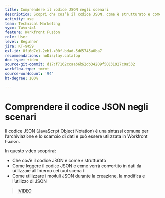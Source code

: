 ```yaml
---
title: Comprendere il codice JSON negli scenari
description: Scopri che cos’è il codice JSON, come è strutturato e come verrà tradotto in dati da utilizzare all’interno dei tuoi scenari in  [!DNL Adobe Workfront Fusion].
activity: use
team: Technical Marketing
type: Tutorial
feature: Workfront Fusion
role: User
level: Beginner
jira: KT-9059
exl-id: 8f16d7e1-2eb1-400f-bdad-5d05745a0ba7
recommendations: noDisplay,catalog
doc-type: video
source-git-commit: d17df7162ccaab6b62db34209f50131927c0a532
workflow-type: tm+mt
source-wordcount: '94'
ht-degree: 100%

---
```


# Comprendere il codice JSON negli scenari

Il codice JSON (JavaScript Object Notation) è una sintassi comune per l’archiviazione e lo scambio di dati e può essere utilizzata in Workfront Fusion.

In questo video scoprirai:

* Che cos’è il codice JSON e come è strutturato
* Come leggere il codice JSON e come verrà convertito in dati da utilizzare all’interno dei tuoi scenari
* Come utilizzare i moduli JSON durante la creazione, la modifica e l’utilizzo di JSON

>[!VIDEO](https://video.tv.adobe.com/v/3418107/?quality=12&learn=on&enablevpops&captions=ita)
